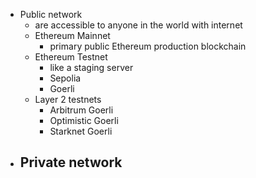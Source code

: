 - Public network
  - are accessible to anyone in the world with internet
  - Ethereum Mainnet
    - primary public Ethereum production blockchain
  - Ethereum Testnet
    - like a staging server
    - Sepolia
    - Goerli
  - Layer 2 testnets
    - Arbitrum Goerli
    - Optimistic Goerli
    - Starknet Goerli
- Private network
  - 